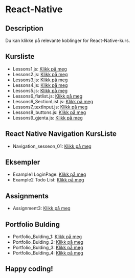 # React-Native

## Description
Du kan klikke på relevante koblinger for React-Native-kurs.

## Kursliste

- Lessons1.js: [Klikk på meg](https://github.com/serdardurmus/React-Native-koder/blob/main/learnReactNative/src/README%20Lessons1.md)
- Lessons2.js: [Klikk på meg](https://github.com/serdardurmus/React-Native-koder/blob/main/learnReactNative/src/README%20Lessons2.md)
- Lessons3.js: [Klikk på meg](https://github.com/serdardurmus/React-Native-koder/blob/main/learnReactNative/src/README%20Lessons3.md)
- Lessons4.js: [Klikk på meg](https://github.com/serdardurmus/React-Native-koder/blob/main/learnReactNative/src/README%20Lessons4.md)
- Lessons5.js: [Klikk på meg](https://github.com/serdardurmus/React-Native-koder/blob/main/learnReactNative/src/README%20Lessons5.md)
- Lessons6_flatlist.js: [Klikk på meg](https://github.com/serdardurmus/React-Native-koder/blob/main/learnReactNative/src/Lessons6_flatlist.md)
- Lessons6_SectionList.js: [Klikk på meg](https://github.com/serdardurmus/React-Native-koder/blob/main/learnReactNative/src/Lessons6_SectionList.md)
- Lessons7_textInput.js: [Klikk på meg](https://github.com/serdardurmus/React-Native-koder/blob/main/learnReactNative/src/Lessons7_textInput.md)
- Lessons8_buttons.js: [Klikk på meg](https://github.com/serdardurmus/React-Native-koder/blob/main/learnReactNative/src/Lessons8_buttons.md)
- Lessons9_gjenta.js: [Klikk på meg](https://github.com/serdardurmus/React-Native-koder/blob/main/learnReactNative/src/Lessons9_gjenta.md)

## React Native Navigation KursListe
- Navigation_sesseon_01: [Klikk på meg](https://github.com/serdardurmus/React-Native-koder/blob/main/learnReactNative/src/Navigation_sesseon_01/Navigation_sesseon_01.md)

## Eksempler
- Example1 LoginPage: [Klikk på meg](https://github.com/serdardurmus/React-Native-koder/blob/main/learnReactNative/src/Example1_LoginPage.md)
- Example2 Todo List: [Klikk på meg](https://github.com/serdardurmus/React-Native-koder/blob/main/learnReactNative/src/Todo/Todo.md)


## Assignments
- Assignment3: [Klikk på meg](https://github.com/serdardurmus/React-Native-koder/blob/main/learnReactNative/src/Sprint_3_Assignment/Sprint_3_Assignment.md)

## Portfolio Bulding
- Portfolio_Bulding_1: [Klikk på meg](https://github.com/serdardurmus/React-Native-koder/blob/main/learnReactNative/src/Portfolio_Bulding_1/Portfolio_Bulding_1.md)
- Portfolio_Bulding_2: [Klikk på meg](https://github.com/serdardurmus/React-Native-koder/blob/main/learnReactNative/src/Portfolio_Bulding_2/Portfolio_Bulding_2.md)
- Portfolio_Bulding_3: [Klikk på meg](https://github.com/serdardurmus/React-Native-koder/blob/main/learnReactNative/src/Portfolio_Bulding_3/Portfolio_Bulding_3.md)
- Portfolio_Bulding_4: [Klikk på meg](https://github.com/serdardurmus/React-Native-koder/blob/main/learnReactNative/src/Portfolio_Bulding_4/Portfolio_Bulding_4.md)

## Happy coding!

